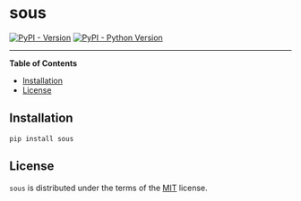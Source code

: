 # sous

[![PyPI - Version](https://img.shields.io/pypi/v/sous.svg)](https://pypi.org/project/sous)
[![PyPI - Python Version](https://img.shields.io/pypi/pyversions/sous.svg)](https://pypi.org/project/sous)

-----

**Table of Contents**

- [Installation](#installation)
- [License](#license)

## Installation

```console
pip install sous
```

## License

`sous` is distributed under the terms of the [MIT](https://spdx.org/licenses/MIT.html) license.
